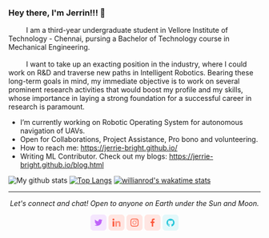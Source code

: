 ### Hey there, I'm Jerrin!!! 👋
  &nbsp;&nbsp;&nbsp;&nbsp;&nbsp;&nbsp;&nbsp;&nbsp;&nbsp;I am a third-year undergraduate student in Vellore Institute of Technology - Chennai, pursing a Bachelor of Technology course in Mechanical Engineering.
 <br><br>&nbsp;&nbsp;&nbsp;&nbsp;&nbsp;&nbsp;&nbsp;&nbsp;&nbsp;I want to take up an exacting position in the industry, where I could work on R&D and traverse new paths in Intelligent Robotics. Bearing these long-term goals in mind, my immediate objective is to work on several prominent research activities that would boost my profile and my skills, whose importance in laying a strong foundation for a successful career in research is paramount.

- I’m currently working on Robotic Operating System for autonomous navigation of UAVs.
- Open for Collaborations, Project Assistance, Pro bono and volunteering.
- How to reach me: https://jerrie-bright.github.io/
- Writing ML Contributor. Check out my blogs: https://jerrie-bright.github.io/blog.html

![My github stats](https://github-readme-stats.vercel.app/api?username=jerrie-bright&show_icons=true&theme=tokyonight)
[![Top Langs](https://github-readme-stats.vercel.app/api/top-langs/?username=jerrie-bright&layout=compact&theme=tokyonight)](https://github.com/jerrie-bright/github-readme-stats)
[![willianrod's wakatime stats](https://github-readme-stats.vercel.app/api/wakatime?username=willianrod&theme=tokyonight)](https://github.com/anuraghazra/github-readme-stats)

<hr>
<p align="center">
  <i>Let's connect and chat! Open to anyone on Earth under the Sun and Moon.</i>
  <p align="center">
      <a href="https://twitter.com/Jerrie_25" alt="Twitter"><img src="https://github.com/jerrie-bright/jerrie-bright/blob/main/image/twitter.png"></a>
      <a href="https://www.linkedin.com/in/jerriebright/" alt="Linkedin"><img src="https://github.com/jerrie-bright/jerrie-bright/blob/main/image/linkedin.png"></a>
      <a href="https://www.instagram.com/jerrie_25/" alt="Instagram"><img src="https://github.com/jerrie-bright/jerrie-bright/blob/main/image/insta.png"></a>
      <a href="https://m.facebook.com/jerrin.jerrin.5891?ref=bookmarks" alt="Facebook"><img src="https://github.com/jerrie-bright/jerrie-bright/blob/main/image/facebook.png"></a>
      <a href="https://github.com/jerrie-bright" alt="GitHub"><img src="https://github.com/jerrie-bright/jerrie-bright/blob/main/image/github.png"></a>
  </p>
</p>
